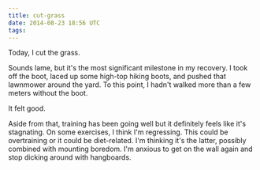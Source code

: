 ```yaml
---
title: cut-grass
date: 2014-08-23 18:56 UTC
tags:
---
```

 
Today, I cut the grass. 

Sounds lame, but it's the most significant milestone in my recovery. I took off the boot, laced up some high-top hiking boots, and pushed that lawnmower around the yard. To this point, I hadn't walked more than a few meters without the boot.

It felt good.

Aside from that, training has been going well but it definitely feels like it's stagnating. On some exercises, I think I'm regressing. This could be overtraining or it could be diet-related. I'm thinking it's the latter, possibly combined with mounting boredom. I'm anxious to get on the wall again and stop dicking around with hangboards. 
